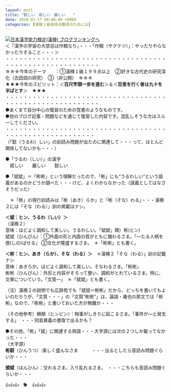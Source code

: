 ```yaml
---
layout: post
title: "懿しい　斌しい　麗しい　　"
date: 2018-01-17 00:00:00 +0900
categories: [漢検１級高得点獲得のためには]
---
```


[![](/syuusyuu9701/assets/images/懿しい-斌しい-麗しい--br_c_3028_1.gif)](http://blog.with2.net/link.php?1659096:3028 "日本漢字能力検定(漢検) ブログランキングへ")[日本漢字能力検定(漢検) ブログランキングへ](http://blog.with2.net/link.php?1659096:3028)  
＜「漢字の学習の大禁忌は作輟なり」・・・「作輟（サクテツ）」：やったりやらなかったりすること・・・＞  
・・・・・・・・・・・・・・・・・・・・・・・・・・・・・・・・・・・・・・・・・・・・・・・・・・・・・・・・・  
☆☆☆今年のテーマ　　：①漢検１級１９９点以上　②好きな古代史の研究深化（古田説の研究）　③（非公開）　☆☆☆　　  
★★★今年のスピリット：＜**百尺竿頭一歩を進む**＞＆＜**百里を行く者は九十を半ばとす**＞　★★★  
・・・・・・・・・・・・・・・・・・・・・・・・・・・・・・・・・・・・・・・・・・・・・・・・・・・・・・・・・  
●あくまで自分中心の復習のための覚書のようなものです。  
●他のブログ記事・問題などを通じて復習した内容です。混乱しそうな方はスルーしてください。  
・・・・・・・・・・・・・・・・・・・・・・・・・・・・・・・・・・・・・・・・・・・・・・・・・・・・・・・・  
（「懿（うるわ）しい」の訓読み問題が出たのに関連して・・・って、ほとんど関係してないかも・・・）  
  
●「うるわ（しい）」の漢字  
　斌しい　　麗しい　　懿しい　  
  
●「斌斌」＝「彬彬」という理解だったので、「彬」にも“うるわしい”という語義があるのかどうか調べた・・・けど、よくわからなかった（語義としてはなさそうだった）  
  
　＊「彬」の現行訓読みは「彬（あき）らか」と「彬（そな）わる」・・・漢検２には「そな（わる）」訓の掲載はナシ。  
  
  
**＜斌：ヒン、うるわ（しい）＞**  
（漢検２）   
意味：ほどよく調和して美しい。うるわしい。「斌斌」類）彬(ヒン)  
斌斌（ひんぴん）：①外面の形と内面の質がともに備わるさま。「―たる人柄を偲(しの)ばせる」 ②文化が隆盛するさま。　＊「彬彬」とも書く。  
  
**＜彬：ヒン、あき（らか）、そな（わる）＞**　＊漢検２「そな（わる）」訓の記載ナシ  
意味：あきらか。ほどよく調和して美しい。そなわるさま。「彬彬」  
彬彬（ひんぴん）：外形と内容がそろって整い、調和がとれているさま。特に、文章についていう。「文質―」　＊「斌斌」とも書く。  
  
（注）漢検２の説明でも広辞苑でも「斌斌＝彬彬」だから、どっちを書いてもよいのだろうが、「文質・・・」の「文質“彬彬”」は、論語・雍也の原文では「彬彬」なので、「彬彬」と書いておいた方が無難か・・・  
  
（その他参考）頻頻（ヒンピン）：物事がしきりに起こるさま。「事件が―と発生する」　・・・同音異義の書取で出るかも？  
  
●その他、「彬」「斌」に関連する熟語・・・大字源には次の２つしか載ってなかった・・・  
（大字源）  
**彬蔚**（ひんうつ）:美しく盛んなさま　　　・・・出るとしたら音読み問題ぐらいか・・・  
  
**頒斌**（はんひん）：交わるさま。入り乱れるさま。　・・・こちらも音読み問題ぐらいか・・・  
  
👍👍👍　🐕　👍👍👍  
  
  